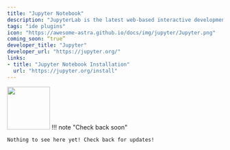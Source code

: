 ```yaml
---
title: "Jupyter Notebook"
description: "JupyterLab is the latest web-based interactive development environment for notebooks, code, and data. Its flexible interface allows users to configure and arrange workflows in data science, scientific computing, computational journalism, and machine learning. A modular design invites extensions to expand and enrich functionality."
tags: "ide plugins"
icon: "https://awesome-astra.github.io/docs/img/jupyter/Jupyter.png"
coming_soon: “true”
developer_title: "Jupyter"
developer_url: "https://jupyter.org/"
links:
- title: "Jupyter Notebook Installation"
  url: "https://jupyter.org/install"
---
```


<div class="nosurface" markdown="1">
<img src="https://awesome-astra.github.io/docs/img/jupyter/logo.png" height="100px" />
!!! note "Check back soon"

    Nothing to see here yet! Check back for updates! 
</div>